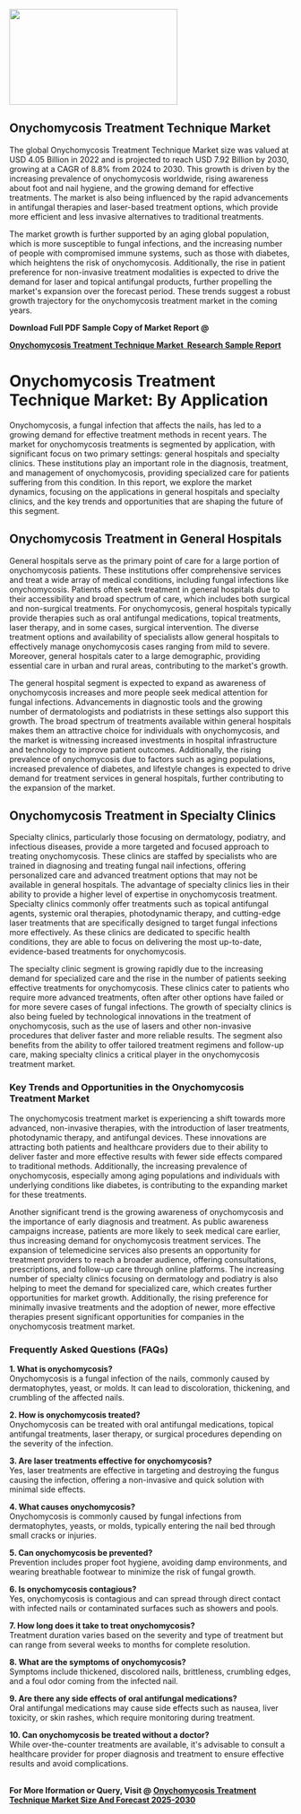 <p><img class="alignnone size-medium wp-image-20088" src="https://ffe5etoiles.com/wp-content/uploads/2024/12/MST1-300x171.png" alt="" width="300" height="171" /></p><p><p> <h2>Onychomycosis Treatment Technique Market </h2><p>The global Onychomycosis Treatment Technique Market size was valued at USD 4.05 Billion in 2022 and is projected to reach USD 7.92 Billion by 2030, growing at a CAGR of 8.8% from 2024 to 2030. This growth is driven by the increasing prevalence of onychomycosis worldwide, rising awareness about foot and nail hygiene, and the growing demand for effective treatments. The market is also being influenced by the rapid advancements in antifungal therapies and laser-based treatment options, which provide more efficient and less invasive alternatives to traditional treatments.</p><p>The market growth is further supported by an aging global population, which is more susceptible to fungal infections, and the increasing number of people with compromised immune systems, such as those with diabetes, which heightens the risk of onychomycosis. Additionally, the rise in patient preference for non-invasive treatment modalities is expected to drive the demand for laser and topical antifungal products, further propelling the market's expansion over the forecast period. These trends suggest a robust growth trajectory for the onychomycosis treatment market in the coming years.</p></p><p><strong>Download Full PDF Sample Copy of Market Report @</strong></p><p><strong><a href="https://www.verifiedmarketreports.com/download-sample/?rid=388428&utm_source=Sites-google&utm_medium=265" target="_blank">Onychomycosis Treatment Technique Market &nbsp;Research Sample Report</a></strong></p><p> <h1>Onychomycosis Treatment Technique Market: By Application</h1><p>Onychomycosis, a fungal infection that affects the nails, has led to a growing demand for effective treatment methods in recent years. The market for onychomycosis treatments is segmented by application, with significant focus on two primary settings: general hospitals and specialty clinics. These institutions play an important role in the diagnosis, treatment, and management of onychomycosis, providing specialized care for patients suffering from this condition. In this report, we explore the market dynamics, focusing on the applications in general hospitals and specialty clinics, and the key trends and opportunities that are shaping the future of this segment.</p><h2>Onychomycosis Treatment in General Hospitals</h2><p>General hospitals serve as the primary point of care for a large portion of onychomycosis patients. These institutions offer comprehensive services and treat a wide array of medical conditions, including fungal infections like onychomycosis. Patients often seek treatment in general hospitals due to their accessibility and broad spectrum of care, which includes both surgical and non-surgical treatments. For onychomycosis, general hospitals typically provide therapies such as oral antifungal medications, topical treatments, laser therapy, and in some cases, surgical intervention. The diverse treatment options and availability of specialists allow general hospitals to effectively manage onychomycosis cases ranging from mild to severe. Moreover, general hospitals cater to a large demographic, providing essential care in urban and rural areas, contributing to the market's growth.</p><p>The general hospital segment is expected to expand as awareness of onychomycosis increases and more people seek medical attention for fungal infections. Advancements in diagnostic tools and the growing number of dermatologists and podiatrists in these settings also support this growth. The broad spectrum of treatments available within general hospitals makes them an attractive choice for individuals with onychomycosis, and the market is witnessing increased investments in hospital infrastructure and technology to improve patient outcomes. Additionally, the rising prevalence of onychomycosis due to factors such as aging populations, increased prevalence of diabetes, and lifestyle changes is expected to drive demand for treatment services in general hospitals, further contributing to the expansion of the market.</p><h2>Onychomycosis Treatment in Specialty Clinics</h2><p>Specialty clinics, particularly those focusing on dermatology, podiatry, and infectious diseases, provide a more targeted and focused approach to treating onychomycosis. These clinics are staffed by specialists who are trained in diagnosing and treating fungal nail infections, offering personalized care and advanced treatment options that may not be available in general hospitals. The advantage of specialty clinics lies in their ability to provide a higher level of expertise in onychomycosis treatment. Specialty clinics commonly offer treatments such as topical antifungal agents, systemic oral therapies, photodynamic therapy, and cutting-edge laser treatments that are specifically designed to target fungal infections more effectively. As these clinics are dedicated to specific health conditions, they are able to focus on delivering the most up-to-date, evidence-based treatments for onychomycosis.</p><p>The specialty clinic segment is growing rapidly due to the increasing demand for specialized care and the rise in the number of patients seeking effective treatments for onychomycosis. These clinics cater to patients who require more advanced treatments, often after other options have failed or for more severe cases of fungal infections. The growth of specialty clinics is also being fueled by technological innovations in the treatment of onychomycosis, such as the use of lasers and other non-invasive procedures that deliver faster and more reliable results. The segment also benefits from the ability to offer tailored treatment regimens and follow-up care, making specialty clinics a critical player in the onychomycosis treatment market.</p><h3>Key Trends and Opportunities in the Onychomycosis Treatment Market</h3><p>The onychomycosis treatment market is experiencing a shift towards more advanced, non-invasive therapies, with the introduction of laser treatments, photodynamic therapy, and antifungal devices. These innovations are attracting both patients and healthcare providers due to their ability to deliver faster and more effective results with fewer side effects compared to traditional methods. Additionally, the increasing prevalence of onychomycosis, especially among aging populations and individuals with underlying conditions like diabetes, is contributing to the expanding market for these treatments.</p><p>Another significant trend is the growing awareness of onychomycosis and the importance of early diagnosis and treatment. As public awareness campaigns increase, patients are more likely to seek medical care earlier, thus increasing demand for onychomycosis treatment services. The expansion of telemedicine services also presents an opportunity for treatment providers to reach a broader audience, offering consultations, prescriptions, and follow-up care through online platforms. The increasing number of specialty clinics focusing on dermatology and podiatry is also helping to meet the demand for specialized care, which creates further opportunities for market growth. Additionally, the rising preference for minimally invasive treatments and the adoption of newer, more effective therapies present significant opportunities for companies in the onychomycosis treatment market.</p><h3>Frequently Asked Questions (FAQs)</h3><p><strong>1. What is onychomycosis?</strong><br>Onychomycosis is a fungal infection of the nails, commonly caused by dermatophytes, yeast, or molds. It can lead to discoloration, thickening, and crumbling of the affected nails.</p><p><strong>2. How is onychomycosis treated?</strong><br>Onychomycosis can be treated with oral antifungal medications, topical antifungal treatments, laser therapy, or surgical procedures depending on the severity of the infection.</p><p><strong>3. Are laser treatments effective for onychomycosis?</strong><br>Yes, laser treatments are effective in targeting and destroying the fungus causing the infection, offering a non-invasive and quick solution with minimal side effects.</p><p><strong>4. What causes onychomycosis?</strong><br>Onychomycosis is commonly caused by fungal infections from dermatophytes, yeasts, or molds, typically entering the nail bed through small cracks or injuries.</p><p><strong>5. Can onychomycosis be prevented?</strong><br>Prevention includes proper foot hygiene, avoiding damp environments, and wearing breathable footwear to minimize the risk of fungal growth.</p><p><strong>6. Is onychomycosis contagious?</strong><br>Yes, onychomycosis is contagious and can spread through direct contact with infected nails or contaminated surfaces such as showers and pools.</p><p><strong>7. How long does it take to treat onychomycosis?</strong><br>Treatment duration varies based on the severity and type of treatment but can range from several weeks to months for complete resolution.</p><p><strong>8. What are the symptoms of onychomycosis?</strong><br>Symptoms include thickened, discolored nails, brittleness, crumbling edges, and a foul odor coming from the infected nail.</p><p><strong>9. Are there any side effects of oral antifungal medications?</strong><br>Oral antifungal medications may cause side effects such as nausea, liver toxicity, or skin rashes, which require monitoring during treatment.</p><p><strong>10. Can onychomycosis be treated without a doctor?</strong><br>While over-the-counter treatments are available, it's advisable to consult a healthcare provider for proper diagnosis and treatment to ensure effective results and avoid complications.</p><strong><br />For More Iformation or Query, Visit @ <a href="https://www.verifiedmarketreports.com/product/onychomycosis-treatment-technique-market/" target="_blank">Onychomycosis Treatment Technique Market Size And Forecast 2025-2030</a></strong></p>
